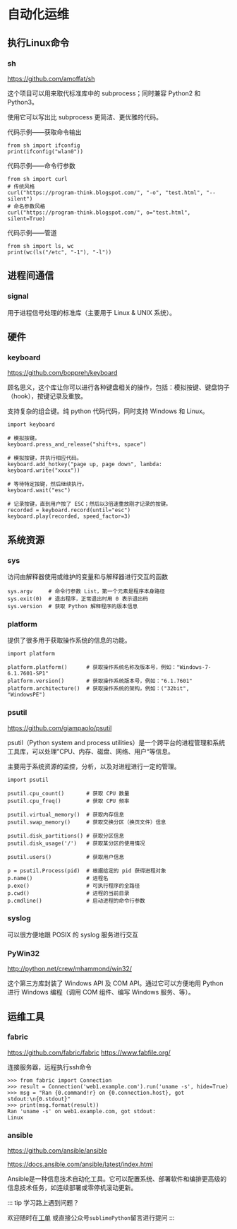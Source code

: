 # 自动化运维

## 执行Linux命令

### sh
https://github.com/amoffat/sh

这个项目可以用来取代标准库中的 subprocess；同时兼容 Python2 和 Python3。

使用它可以写出比 subprocess 更简洁、更优雅的代码。

代码示例——获取命令输出
```
from sh import ifconfig
print(ifconfig("wlan0"))
```

代码示例——命令行参数
```
from sh import curl
# 传统风格
curl("https://program-think.blogspot.com/", "-o", "test.html", "--silent")
# 命名参数风格
curl("https://program-think.blogspot.com/", o="test.html", silent=True)
```

代码示例——管道
```
from sh import ls, wc
print(wc(ls("/etc", "-1"), "-l"))
```

## 进程间通信
### signal
用于进程信号处理的标准库（主要用于 Linux & UNIX 系统）。

## 硬件
### keyboard
https://github.com/boppreh/keyboard

顾名思义，这个库让你可以进行各种键盘相关的操作，包括：模拟按键、键盘钩子（hook），按键记录及重放。

支持复杂的组合键。纯 python 代码代码，同时支持 Windows 和 Linux。

```
import keyboard

# 模拟按键。
keyboard.press_and_release("shift+s, space")

# 模拟按键，并执行相应代码。
keyboard.add_hotkey("page up, page down", lambda: keyboard.write("xxxx"))

# 等待特定按键，然后继续执行。
keyboard.wait("esc")

# 记录按键，直到用户按了 ESC；然后以3倍速重放刚才记录的按键。
recorded = keyboard.record(until="esc")
keyboard.play(recorded, speed_factor=3)
```

## 系统资源
### sys
访问由解释器使用或维护的变量和与解释器进行交互的函数
```
sys.argv     # 命令行参数 List，第一个元素是程序本身路径
sys.exit(0)  # 退出程序，正常退出时用 0 表示退出码
sys.version  # 获取 Python 解释程序的版本信息
```

### platform
提供了很多用于获取操作系统的信息的功能。
```
import platform

platform.platform()      # 获取操作系统名称及版本号，例如："Windows-7-6.1.7601-SP1"
platform.version()       # 获取操作系统版本号，例如："6.1.7601"
platform.architecture()  # 获取操作系统的架构，例如：("32bit", "WindowsPE")
```

### psutil
https://github.com/giampaolo/psutil

psutil（Python system and process utilities）是一个跨平台的进程管理和系统工具库，可以处理”CPU、内存、磁盘、网络、用户“等信息。

主要用于系统资源的监控，分析，以及对进程进行一定的管理。
```
import psutil

psutil.cpu_count()       # 获取 CPU 数量
psutil.cpu_freq()        # 获取 CPU 频率

psutil.virtual_memory()  # 获取内存信息
psutil.swap_memory()     # 获取交换分区（换页文件）信息

psutil.disk_partitions() # 获取分区信息
psutil.disk_usage('/')   # 获取某分区的使用情况

psutil.users()           # 获取用户信息

p = psutil.Process(pid)  # 根据给定的 pid 获得进程对象
p.name()                 # 进程名
p.exe()                  # 可执行程序的全路径
p.cwd()                  # 进程的当前目录
p.cmdline()              # 启动进程的命令行参数
```

### syslog
可以很方便地跟 POSIX 的 syslog 服务进行交互

### PyWin32
http://python.net/crew/mhammond/win32/

这个第三方库封装了 Windows API 及 COM API。通过它可以方便地用 Python 进行 Windows 编程（调用 COM 组件、编写 Windows 服务、等）。

## 运维工具

### fabric

https://github.com/fabric/fabric
https://www.fabfile.org/

连接服务器，远程执行ssh命令

```
>>> from fabric import Connection
>>> result = Connection('web1.example.com').run('uname -s', hide=True)
>>> msg = "Ran {0.command!r} on {0.connection.host}, got stdout:\n{0.stdout}"
>>> print(msg.format(result))
Ran 'uname -s' on web1.example.com, got stdout:
Linux
```

### ansible

https://github.com/ansible/ansible

https://docs.ansible.com/ansible/latest/index.html

Ansible是一种信息技术自动化工具。它可以配置系统、部署软件和编排更高级的信息技术任务，如连续部署或零停机滚动更新。


::: tip 学习路上遇到问题？

欢迎随时在[工单](https://github.com/de8ug/spt/issues)
或直接公众号`sublimePython`留言进行提问
:::
